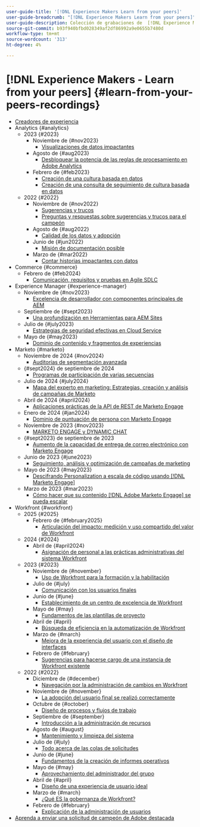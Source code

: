 ```yaml
---
user-guide-title: '[!DNL Experience Makers Learn from your peers]'
user-guide-breadcrumb: "[!DNL Experience Makers Learn from your peers]"
user-guide-description: Colección de grabaciones de  [!DNL Experience Makers Learn from your peers]
source-git-commit: b93f940bfbd028349af2df86992a9e0655b7480d
workflow-type: tm+mt
source-wordcount: '313'
ht-degree: 4%

---
```



# [!DNL Experience Makers - Learn from your peers] {#learn-from-your-peers-recordings}

+ [Creadores de experiencia](overview.md)
+ Analytics {#analytics}
   + 2023 {#2023}
      + Noviembre de {#nov2023}
         + [Visualizaciones de datos impactantes](analytics/nov2023/impactful-data-visualizations.md)
      + Agosto de {#aug2023}
         + [Desbloquear la potencia de las reglas de procesamiento en Adobe Analytics](analytics/aug2023/processing-rules.md)
      + Febrero de {#feb2023}
         + [Creación de una cultura basada en datos](analytics/feb2023/data-driven-culture.md)
         + [Creación de una consulta de seguimiento de cultura basada en datos](analytics/feb2023/data-driven-culture-q-and-a.md)
   + 2022 {#2022}
      + Noviembre de {#nov2022}
         + [Sugerencias y trucos](analytics/nov2022/tips-and-tricks.md)
         + [Preguntas y respuestas sobre sugerencias y trucos para el campeón](analytics/nov2022/tips-and-tricks-q-and-a.md)
      + Agosto de {#aug2022}
         + [Calidad de los datos y adopción](analytics/aug2022/data-quality.md)
      + Junio de {#jun2022}
         + [Misión de documentación posible](analytics/june2022/mission-possible.md)
      + Marzo de {#mar2022}
         + [Contar historias impactantes con datos](analytics/mar2022/stories-with-data.md)
+ Commerce {#commerce}
   + Febrero de {#feb2024}
      + [Comunicación, requisitos y pruebas en Agile SDLC](commerce/2024/agile-sdlc.md)
+ Experience Manager {#experience-manager}
   + Noviembre de {#nov2023}
      + [Excelencia de desarrollador con componentes principales de AEM](experience-manager/nov2023/core-components.md)
   + Septiembre de {#sept2023}
      + [Una profundización en Herramientas para AEM Sites](experience-manager/sept2023/aem-sites-tools.md)
   + Julio de {#july2023}
      + [Estrategias de seguridad efectivas en Cloud Service](experience-manager/july2023/effective-security-strategies-in-cloud-service.md)
   + Mayo de {#may2023}
      + [Dominio de contenido y fragmentos de experiencias](experience-manager/may2023/mastering-content-and-experience-fragments.md)
+ Marketo {#marketo}
   + Noviembre de 2024 {#nov2024}
      + [Auditorías de segmentación avanzada](marketo/nov2024/advanced-segmentation.md)
   + {#sept2024} de septiembre de 2024
      + [Programas de participación de varias secuencias](marketo/sept2024/multi-stream-engagement-programs.md)
   + Julio de 2024 {#july2024}
      + [Mapa del experto en marketing: Estrategias, creación y análisis de campañas de Marketo](marketo/july2024/marketers-map-marketo-campaigns.md)
   + Abril de 2024 {#april2024}
      + [Aplicaciones prácticas de la API de REST de Marketo Engage](marketo/april2024/practical-applications-of-marketo-engage-rest-api.md)
   + Enero de 2024 {#jan2024}
      + [Dominio de puntuación de persona con Marketo Engage](marketo/jan2024/person-scoring-mastery.md)
   + Noviembre de 2023 {#nov2023}
      + [MARKETO ENGAGE y DYNAMIC CHAT](marketo/nov2023/dynamic-chat.md)
   + {#sept2023} de septiembre de 2023
      + [Aumento de la capacidad de entrega de correo electrónico con Marketo Engage](marketo/sept2023/email-deliverability.md)
   + Junio de 2023 {#june2023}
      + [Seguimiento, análisis y optimización de campañas de marketing](marketo/june2023/marketing-campaigns.md)
   + Mayo de 2023 {#may2023}
      + [Descifrando Personalization a escala de código usando  [!DNL Marketo Engage]](marketo/may2023/personalization-at-scale.md)
   + Marzo de 2023 {#mar2023}
      + [Cómo hacer que su contenido  [!DNL Adobe Marketo Engage] se pueda escalar](marketo/mar2023/templates-tokens-teamwork.md)
+ Workfront {#workfront}
   + 2025 {#2025}
      + Febrero de {#february2025}
         + [Articulación del impacto: medición y uso compartido del valor de Workfront](workfront/2025/how-to-measure-and-share-workfront-value.md)
   + 2024 {#2024}
      + Abril de {#april2024}
         + [Asignación de personal a las prácticas administrativas del sistema Workfront](workfront/2024/04/staffing-your-workfront-system-admin-practice.md)
   + 2023 {#2023}
      + Noviembre de {#november}
         + [Uso de Workfront para la formación y la habilitación](workfront/2023/11/using-workfront-for-training-and-enablement.md)
      + Julio de {#july}
         + [Comunicación con los usuarios finales](workfront/2023/07/communicating-with-end-users.md)
      + Junio de {#june}
         + [Establecimiento de un centro de excelencia de Workfront](workfront/2023/06/establishing-a-workfront-center-of-excellence.md)
      + Mayo de {#may}
         + [Fundamentos de las plantillas de proyecto](workfront/2023/05/foundations-of-project-templates.md)
      + Abril de {#april}
         + [Búsqueda de eficiencia en la automatización de Workfront](workfront/2023/04/finding-efficiencies-in-workfront-automation.md)
      + Marzo de {#march}
         + [Mejora de la experiencia del usuario con el diseño de interfaces](workfront/2023/03/improving-user-experience-with-interface-design.md)
      + Febrero de {#february}
         + [Sugerencias para hacerse cargo de una instancia de Workfront existente](workfront/2023/02/tips-for-taking-over-an-existing-workfront-instance.md)
   + 2022 {#2022}
      + Diciembre de {#december}
         + [Navegación por la administración de cambios en Workfront](workfront/2022/12/navigating-change-management.md)
      + Noviembre de {#november}
         + [La adopción del usuario final se realizó correctamente](workfront/2022/11/successful-end-user-adoption.md)
      + Octubre de {#october}
         + [Diseño de procesos y flujos de trabajo](workfront/2022/10/workflow-and-process-design.md)
      + Septiembre de {#september}
         + [Introducción a la administración de recursos](workfront/2022/09/getting-started-with-resource-management.md)
      + Agosto de {#august}
         + [Mantenimiento y limpieza del sistema](workfront/2022/08/system-maintenance-and-cleanup.md)
      + Julio de {#july}
         + [Todo acerca de las colas de solicitudes](workfront/2022/07/all-about-request-queues.md)
      + Junio de {#june}
         + [Fundamentos de la creación de informes operativos](workfront/2022/06/foundations-of-operational-reporting.md)
      + Mayo de {#may}
         + [Aprovechamiento del administrador del grupo](workfront/2022/05/leveraging-the-group-admin.md)
      + Abril de {#april}
         + [Diseño de una experiencia de usuario ideal](workfront/2022/04/designing-an-ideal-user-experience.md)
      + Marzo de {#march}
         + [¿Qué ES la gobernanza de Workfront?](workfront/2022/03/what-is-workfront-governance.md)
      + Febrero de {#february}
         + [Explicación de la administración de usuarios](workfront/2022/02/understanding-user-management.md)
+ [Aprenda a enviar una solicitud de campeón de Adobe destacada](./adobe-champion-application.md)
